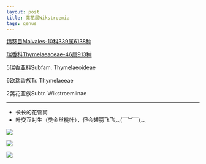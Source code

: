 ```yaml
---
layout: post
title: 荛花属Wikstroemia
tags: genus    
---
```


[锦葵目Malvales-10科339属6138种](https://ganlu1994.github.io/2000/01/43锦葵目Malvales/)

[瑞香科Thymelaeaceae-46属913种](https://ganlu1994.github.io/2000/09/247瑞香科Thymelaeaceae/)

5瑞香亚科Subfam. Thymelaeoideae

6欧瑞香族Tr. Thymelaeeae

2荛花亚族Subtr. Wikstroemiinae

---

* 长长的花管筒
* 叶交互对生（类金丝桃叶），但会翅膀飞飞︿(￣︶￣)︿


![](/images/post/2020-09-03/2020-09-03-184504_IMG_9710.jpeg)

![](/images/post/2020-09-03/2020-09-03-184511_IMG_9711.jpeg)

![](/images/post/2020-09-03/2020-09-03-184455_IMG_9709.jpeg)